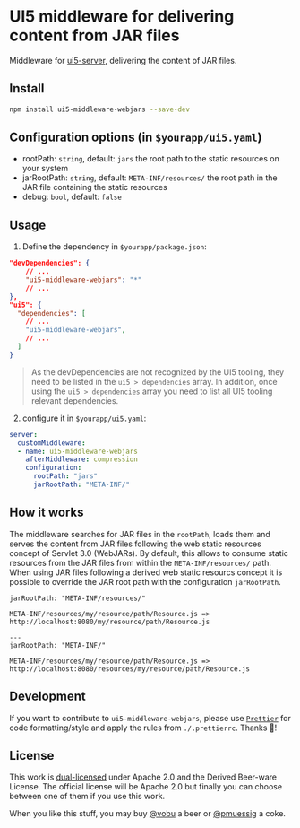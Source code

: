 # UI5 middleware for delivering content from JAR files

Middleware for [ui5-server](https://github.com/SAP/ui5-server), delivering the content of JAR files.

## Install

```bash
npm install ui5-middleware-webjars --save-dev
```

## Configuration options (in `$yourapp/ui5.yaml`)

- rootPath: `string`, default: `jars`
  the root path to the static resources on your system
- jarRootPath: `string`, default: `META-INF/resources/`
  the root path in the JAR file containing the static resources
- debug: `bool`, default: `false`

## Usage

1. Define the dependency in `$yourapp/package.json`:

```json
"devDependencies": {
    // ...
    "ui5-middleware-webjars": "*"
    // ...
},
"ui5": {
  "dependencies": [
    // ...
    "ui5-middleware-webjars",
    // ...
  ]
}
```

> As the devDependencies are not recognized by the UI5 tooling, they need to be listed in the `ui5 > dependencies` array. In addition, once using the `ui5 > dependencies` array you need to list all UI5 tooling relevant dependencies.

2. configure it in `$yourapp/ui5.yaml`:

```yaml
server:
  customMiddleware:
  - name: ui5-middleware-webjars
    afterMiddleware: compression
    configuration:
      rootPath: "jars"
      jarRootPath: "META-INF/"
```

## How it works

The middleware searches for JAR files in the `rootPath`, loads them and serves the content from JAR files following the web static resources concept of Servlet 3.0 (WebJARs). By default, this allows to consume static resources from the JAR files from within the `META-INF/resources/` path. When using JAR files following a derived web static resourcs concept it is possible to override the JAR root path with the configuration `jarRootPath`.

```text
jarRootPath: "META-INF/resources/"

META-INF/resources/my/resource/path/Resource.js => http://localhost:8080/my/resource/path/Resource.js

---
jarRootPath: "META-INF/"

META-INF/resources/my/resource/path/Resource.js => http://localhost:8080/resources/my/resource/path/Resource.js
```

## Development

If you want to contribute to `ui5-middleware-webjars`, please use [`Prettier`](https://prettier.io) for code formatting/style and apply the rules from `./.prettierrc`. Thanks 🙏!

## License

This work is [dual-licensed](../../LICENSE) under Apache 2.0 and the Derived Beer-ware License. The official license will be Apache 2.0 but finally you can choose between one of them if you use this work.

When you like this stuff, you may buy [@vobu](https://twitter.com/vobu) a beer or [@pmuessig](https://twitter.com/pmuessig) a coke.
